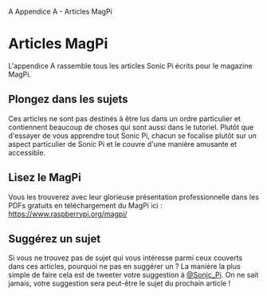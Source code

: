 A Appendice A - Articles MagPi

# Articles MagPi

L'appendice A rassemble tous les articles Sonic Pi écrits pour le magazine MagPi.

## Plongez dans les sujets

Ces articles ne sont pas destinés à être lus dans un ordre particulier et contiennent beaucoup de choses qui sont aussi dans le tutoriel. Plutôt que d'essayer de vous apprendre tout Sonic Pi, chacun se focalise plutôt sur un aspect particulier de Sonic Pi et le couvre d'une manière amusante et accessible.

## Lisez le MagPi

Vous les trouverez avec leur glorieuse présentation professionnelle dans les PDFs gratuits en téléchargement du MagPi ici : https://www.raspberrypi.org/magpi/

## Suggérez un sujet

Si vous ne trouvez pas de sujet qui vous intéresse parmi ceux couverts dans ces articles, pourquoi ne pas en suggérer un ? La manière la plus simple de faire cela est de tweeter votre suggestion à [@Sonic_Pi](http://twitter.com/sonic_pi). On ne sait jamais, votre suggestion sera peut-être le sujet du prochain article !
